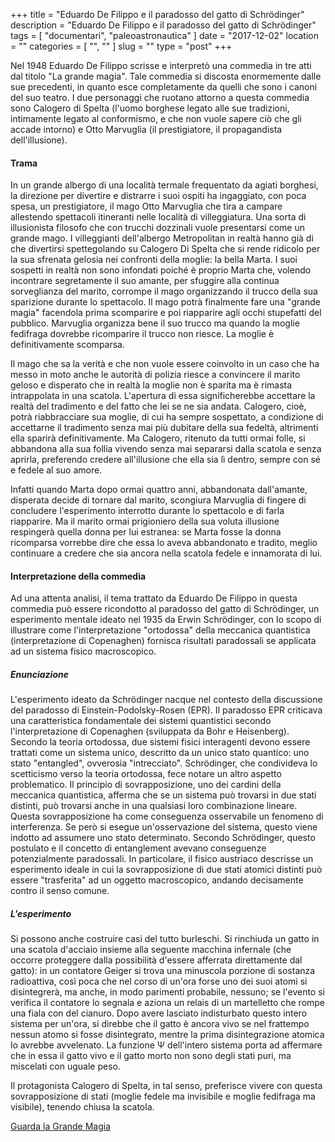 +++
title = "Eduardo De Filippo e il paradosso del gatto di Schrödinger"
description = "Eduardo De Filippo e il paradosso del gatto di Schrödinger"
tags = [ "documentari", "paleoastronautica" ]
date = "2017-12-02"
location = ""
categories = [
  "",
  ""
]
slug = ""
type = "post"
+++

Nel 1948 Eduardo De Filippo scrisse e interpretò una commedia in tre atti dal titolo "La grande magia". Tale commedia si discosta enormemente dalle sue precedenti, in quanto esce completamente da quelli che sono i canoni del suo teatro. I due personaggi che ruotano attorno a questa commedia sono Calogero di Spelta (l'uomo borghese legato alle sue tradizioni, intimamente legato al conformismo, e che non vuole sapere ciò che gli accade intorno) e Otto Marvuglia (il prestigiatore, il propagandista dell'illusione).

#### Trama
In un grande albergo di una località termale frequentato da agiati borghesi, la direzione per divertire e distrarre i suoi ospiti ha ingaggiato, con poca spesa, un prestigiatore, il mago Otto Marvuglia che tira a campare allestendo spettacoli itineranti nelle località di villeggiatura. Una sorta di illusionista filosofo che con trucchi dozzinali vuole presentarsi come un grande mago. I villeggianti dell'albergo Metropolitan in realtà hanno già di che divertirsi spettegolando su Calogero Di Spelta che si rende ridicolo per la sua sfrenata gelosia nei confronti della moglie: la bella Marta. I suoi sospetti in realtà non sono infondati poiché è proprio Marta che, volendo incontrare segretamente il suo amante, per sfuggire alla continua sorveglianza del marito, corrompe il mago organizzando il trucco della sua sparizione durante lo spettacolo. Il mago potrà finalmente fare una "grande magia" facendola prima scomparire e poi riapparire agli occhi stupefatti del pubblico. Marvuglia organizza bene il suo trucco ma quando la moglie fedifraga dovrebbe ricomparire il trucco non riesce. La moglie è definitivamente scomparsa.

Il mago che sa la verità e che non vuole essere coinvolto in un caso che ha messo in moto anche le autorità di polizia riesce a convincere il marito geloso e disperato che in realtà la moglie non è sparita ma è rimasta intrappolata in una scatola. L'apertura di essa significherebbe accettare la realtà del tradimento e del fatto che lei se ne sia andata. Calogero, cioè, potrà riabbracciare sua moglie, di cui ha sempre sospettato, a condizione di accettarne il tradimento senza mai più dubitare della sua fedeltà, altrimenti ella sparirà definitivamente. Ma Calogero, ritenuto da tutti ormai folle, si abbandona alla sua follia vivendo senza mai separarsi dalla scatola e senza aprirla, preferendo credere all'illusione che ella sia lì dentro, sempre con sé e fedele al suo amore.

Infatti quando Marta dopo ormai quattro anni, abbandonata dall'amante, disperata decide di tornare dal marito, scongiura Marvuglia di fingere di concludere l'esperimento interrotto durante lo spettacolo e di farla riapparire. Ma il marito ormai prigioniero della sua voluta illusione respingerà quella donna per lui estranea: se Marta fosse la donna ricomparsa vorrebbe dire che essa lo aveva abbandonato e tradito, meglio continuare a credere che sia ancora nella scatola fedele e innamorata di lui.

#### Interpretazione della commedia
Ad una attenta analisi, il tema trattato da Eduardo De Filippo in questa commedia può essere ricondotto al paradosso del gatto di Schrödinger, un esperimento mentale ideato nel 1935 da Erwin Schrödinger, con lo scopo di illustrare come l'interpretazione "ortodossa" della meccanica quantistica (interpretazione di Copenaghen) fornisca risultati paradossali se applicata ad un sistema fisico macroscopico.

##### Enunciazione
L'esperimento ideato da Schrödinger nacque nel contesto della discussione del paradosso di Einstein-Podolsky-Rosen (EPR). Il paradosso EPR criticava una caratteristica fondamentale dei sistemi quantistici secondo l'interpretazione di Copenaghen (sviluppata da Bohr e Heisenberg). Secondo la teoria ortodossa, due sistemi fisici interagenti devono essere trattati come un sistema unico, descritto da un unico stato quantico: uno stato "entangled", ovverosia "intrecciato". Schrödinger, che condivideva lo scetticismo verso la teoria ortodossa, fece notare un altro aspetto problematico. Il principio di sovrapposizione, uno dei cardini della meccanica quantistica, afferma che se un sistema può trovarsi in due stati distinti, può trovarsi anche in una qualsiasi loro combinazione lineare. Questa sovrapposizione ha come conseguenza osservabile un fenomeno di interferenza. Se però si esegue un'osservazione del sistema, questo viene indotto ad assumere uno stato determinato. Secondo Schrödinger, questo postulato e il concetto di entanglement avevano conseguenze potenzialmente paradossali. In particolare, il fisico austriaco descrisse un esperimento ideale in cui la sovrapposizione di due stati atomici distinti può essere "trasferita" ad un oggetto macroscopico, andando decisamente contro il senso comune. 

##### L'esperimento
Si possono anche costruire casi del tutto burleschi. Si rinchiuda un gatto in una scatola d'acciaio insieme alla seguente macchina infernale (che occorre proteggere dalla possibilità d'essere afferrata direttamente dal gatto): in un contatore Geiger si trova una minuscola porzione di sostanza radioattiva, così poca che nel corso di un'ora forse uno dei suoi atomi si disintegrerà, ma anche, in modo parimenti probabile, nessuno; se l'evento si verifica il contatore lo segnala e aziona un relais di un martelletto che rompe una fiala con del cianuro. Dopo avere lasciato indisturbato questo intero sistema per un'ora, si direbbe che il gatto è ancora vivo se nel frattempo nessun atomo si fosse disintegrato, mentre la prima disintegrazione atomica lo avrebbe avvelenato. La funzione Ψ dell'intero sistema porta ad affermare che in essa il gatto vivo e il gatto morto non sono degli stati puri, ma miscelati con uguale peso.

Il protagonista Calogero di Spelta, in tal senso, preferisce vivere con questa sovrapposizione di stati (moglie fedele ma invisibile e moglie fedifraga ma visibile), tenendo chiusa la scatola. 

<a href="http://www.rai.it/dl/RaiTV/programmi/media/ContentItem-993bd0e4-4187-4a2e-ade3-e43a008dd919.html#p=">Guarda la Grande Magia</a>
